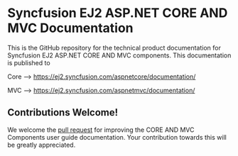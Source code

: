 # Syncfusion EJ2 ASP.NET CORE AND MVC Documentation

This is the GitHub repository for the technical product documentation for Syncfusion EJ2 ASP.NET CORE AND MVC components. This documentation is published to 

Core --> https://ej2.syncfusion.com/aspnetcore/documentation/ 

MVC -->  https://ej2.syncfusion.com/aspnetmvc/documentation/

## Contributions Welcome!

We welcome the [pull request](https://docs.github.com/en/github/managing-files-in-a-repository/editing-files-in-another-users-repository) for improving the CORE AND MVC Components user guide documentation. Your contribution towards this will be greatly appreciated.

